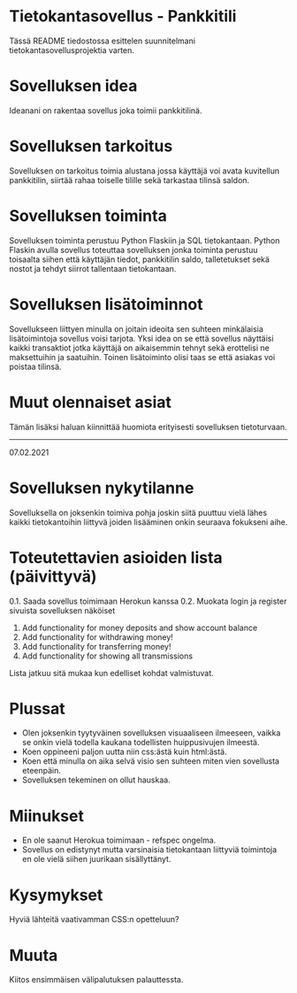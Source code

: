 # Tietokantasovellus - Pankkitili

Tässä README tiedostossa esittelen suunnitelmani tietokantasovellusprojektia varten. 

# Sovelluksen idea

Ideanani on rakentaa sovellus joka toimii pankkitilinä. 

# Sovelluksen tarkoitus

Sovelluksen on tarkoitus toimia alustana jossa käyttäjä voi avata kuvitellun pankkitilin, siirtää rahaa toiselle tilille sekä tarkastaa tilinsä saldon. 

# Sovelluksen toiminta

Sovelluksen toiminta perustuu Python Flaskiin ja SQL tietokantaan. Python Flaskin avulla sovellus toteuttaa sovelluksen jonka toiminta perustuu toisaalta siihen että käyttäjän tiedot, pankkitilin saldo, talletetukset sekä nostot ja tehdyt siirrot tallentaan tietokantaan. 

# Sovelluksen lisätoiminnot

Sovellukseen liittyen minulla on joitain ideoita sen suhteen minkälaisia lisätoimintoja sovellus voisi tarjota. Yksi idea on se että sovellus näyttäisi kaikki transaktiot jotka käyttäjä on aikaisemmin tehnyt sekä erottelisi ne maksettuihin ja saatuihin. Toinen lisätoiminto olisi taas se että asiakas voi poistaa tilinsä. 

# Muut olennaiset asiat

Tämän lisäksi haluan kiinnittää huomiota erityisesti sovelluksen tietoturvaan.

---------------------------------------------------------------------------------------------------------------
07.02.2021

# Sovelluksen nykytilanne

Sovelluksella on joksenkin toimiva pohja joskin siitä puuttuu vielä lähes kaikki tietokantoihin liittyvä joiden lisääminen onkin seuraava fokukseni aihe.

# Toteutettavien asioiden lista (päivittyvä)

0.1. Saada sovellus toimimaan Herokun kanssa
0.2. Muokata login ja register sivuista sovelluksen näköiset

1.	Add functionality for money deposits and show account balance
2.	Add functionality for withdrawing money!
3.	Add functionality for transferring money!
4.	Add functionality for showing all transmissions

Lista jatkuu sitä mukaa kun edelliset kohdat valmistuvat.

# Plussat

- Olen joksenkin tyytyväinen sovelluksen visuaaliseen ilmeeseen, vaikka se onkin vielä todella kaukana todellisten huippusivujen ilmeestä.
- Koen oppineeni paljon uutta niin css:ästä kuin html:ästä.
- Koen että minulla on aika selvä visio sen suhteen miten vien sovellusta eteenpäin. 
- Sovelluksen tekeminen on ollut hauskaa. 

# Miinukset

- En ole saanut Herokua toimimaan - refspec ongelma. 
- Sovellus on edistynyt mutta varsinaisia tietokantaan liittyviä toimintoja en ole vielä siihen juurikaan sisällyttänyt. 

# Kysymykset

Hyviä lähteitä vaativamman CSS:n opetteluun?

# Muuta

Kiitos ensimmäisen välipalutuksen palauttessta.

